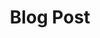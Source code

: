 ---
title:			"Blog Post"
slug:			blog-post
src:			/template-overviews/blog-post
categories:		template blogs unstyled
description:	"A simple, unstyled, blog post starter template for creating Bootstrap 3 blog posts."
bump:			"A blog post starter template."
img-src:		/img/templates/blog-post.jpg
img-desc:		"Free Bootstrap Blog Post Template"
layout:			template-overview

meta-title: "Blog Post - Free Bootstrap 3 Blog Starter Template"
meta-description: "A free to use Bootstrap 3 blog post template. All Start Bootstrap templates are free to use and open source."

features:
  - Easy to customize sidebar widgets
  - Comments section
  - Image heading with full blog post text

long-description: "Blog Post is a simple Bootstrap starter template for creating blog posts within a Bootstrap built blog website."

alt-version:		"no"
user-version:		"no"

v4-version:			"yes"

alt-v4:				"https://github.com/BlackrockDigital/startbootstrap-blog-post/archive/v4-dev.zip"

redirect_from:
  - /blog-post/
  - /blog-post.php/
  - /templates/blog-post.html/
  - /downloads/blog-post.zip/
---